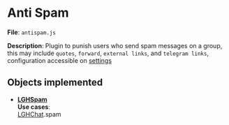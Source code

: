 # Anti Spam

**File**: `antispam.js`

**Description**: Plugin to punish users who send spam messages on a group, this may include `quotes`, `forward`, `external links`, and `telegram links`, configuration accessible on [settings](settings.md)


## Objects implemented

- **[LGHSpam](../documentation/GHBot.md/#LGHSpam)**    
**Use cases**:  
[LGHChat](../documentation/GHBot.md#LGHChat).spam 
